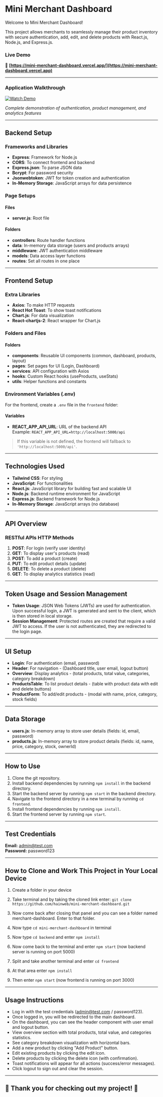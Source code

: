 # Mini Merchant Dashboard

 Welcome to Mini Merchant Dashboard!

This project allows merchants to seamlessly manage their product inventory with secure authentication, add, edit, and delete products with React.js, Node.js, and Express.js.


### Live Demo  
🔗 **[https://mini-merchant-dashboard.vercel.app/](https://mini-merchant-dashboard.vercel.app)**  

---

### Application Walkthrough
[![Watch Demo](https://img.youtube.com/vi/8e9JpoezU7I/maxresdefault.jpg)](https://youtu.be/8e9JpoezU7I)

*Complete demonstration of authentication, product management, and analytics features*

---

## Backend Setup

### Frameworks and Libraries

- **Express**: Framework for Node.js
- **CORS**: To connect frontend and backend
- **Express.json**: To parse JSON data
- **Bcrypt**: For password security
- **Jsonwebtoken**: JWT for token creation and authentication
- **In-Memory Storage**: JavaScript arrays for data persistence

### Page Setups

#### Files
- **server.js**: Root file

#### Folders
- **controllers**: Route handler functions
- **data**: In-memory data storage (users and products arrays)
- **middleware**: JWT authentication middleware
- **models**: Data access layer functions
- **routes**: Set all routes in one place

---

## Frontend Setup

### Extra Libraries

- **Axios**: To make HTTP requests
- **React Hot Toast**: To show toast notifications
- **Chart.js**: For data visualization
- **React-chartjs-2**: React wrapper for Chart.js

### Folders and Files

#### Folders
- **components**: Reusable UI components (common, dashboard, products, layout)
- **pages**: Set pages for UI (Login, Dashboard)
- **services**: API configuration with Axios
- **hooks**: Custom React hooks (useProducts, useStats)
- **utils**: Helper functions and constants




### Environment Variables (.env)

For the frontend, create a `.env` file in the `frontend` folder:

#### Variables
- **REACT_APP_API_URL**: URL of the backend API  
  Example: `REACT_APP_API_URL=http://localhost:5000/api`

> If this variable is not defined, the frontend will fallback to `'http://localhost:5000/api'`.


---

## Technologies Used

- **Tailwind CSS**: For styling
- **JavaScript**: For functionalities
- **React.js**: JavaScript library for building fast and scalable UI
- **Node.js**: Backend runtime environment for JavaScript
- **Express.js**: Backend framework for Node.js
- **In-Memory Storage**: JavaScript arrays (no database)

---

## API Overview

### RESTful APIs HTTP Methods

1. **POST**: For login (verify user identity)
2. **GET**: To display user's products (read)
3. **POST**: To add a product (create)
4. **PUT**: To edit product details (update)
5. **DELETE**: To delete a product (delete)
6. **GET**: To display analytics statistics (read)

---

## Token Usage and Session Management

- **Token Usage**: JSON Web Tokens (JWTs) are used for authentication. Upon successful login, a JWT is generated and sent to the client, which is then stored in local storage.
- **Session Management**: Protected routes are created that require a valid JWT to access. If the user is not authenticated, they are redirected to the login page.

---

## UI Setup

- **Login**: For authentication (email, password)
- **Header**: For navigation - (Dashboard title, user email, logout button)
- **Overview**: Display analytics - (total products, total value, categories, category breakdown)
- **ProductsTable**: To list product details - (table with product data with edit and delete buttons)
- **ProductForm**: To add/edit products - (modal with name, price, category, stock fields)

---

## Data Storage

- **users.js**: In-memory array to store user details (fields: id, email, password)
- **products.js**: In-memory array to store product details (fields: id, name, price, category, stock, ownerId)

---

## How to Use 

1. Clone the git repository.
2. Install backend dependencies by running `npm install` in the backend directory.
3. Start the backend server by running `npm start` in the backend directory.
4. Navigate to the frontend directory in a new terminal by running `cd frontend`.
5. Install frontend dependencies by running `npm install`.
6. Start the frontend server by running `npm start`.

---

## Test Credentials

**Email:** admin@test.com  
**Password:** password123

---

## How to Clone and Work This Project in Your Local Device

1) Create a folder in your device

2) Take terminal and by taking the cloned link enter: `git clone https://github.com/hainweb/mini-merchant-dashboard.git`

3) Now come back after closing that panel and you can see a folder named merchant-dashboard. Enter to that folder.

4) Now type `cd mini-merchant-dashboard` in terminal

5) Now type `cd backend` and enter `npm install`

6) Now come back to the terminal and enter `npm start` (now backend server is running on port 5000)

7) Split and take another terminal and enter `cd frontend`

8) At that area enter `npm install`

9) Then enter `npm start` (now frontend is running on port 3000)

---

## Usage Instructions

- Log in with the test credentials (admin@test.com / password123).
- Once logged in, you will be redirected to the main dashboard.
- On the dashboard, you can see the header component with user email and logout button.
- View overview section with total products, total value, and categories statistics.
- See category breakdown visualization with horizontal bars.
- Add a new product by clicking "Add Product" button.
- Edit existing products by clicking the edit icon.
- Delete products by clicking the delete icon (with confirmation).
- Toast notifications will appear for all actions (success/error messages).
- Click logout to sign out and clear the session.

---

## 🌟 Thank you for checking out my project! 🌟
